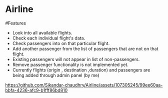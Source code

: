 # Airline

#Features
- Look into all available flights.
- Check each individual flight's data.
- Check passengers into on that particular flight.
- Add another passenger from the list of passengers that are not on that flight.
- Existing passengers will not appear in list of non-passengers.
- Remove passenger functionality is not implemented yet.
- Currently flights (origin , destination ,duration) and passengers are being added through admin panel (by me)

https://github.com/Sikandar-chaudhry/Airline/assets/107305245/99ee60aa-bbfa-4236-afc9-b1fff86bd810

